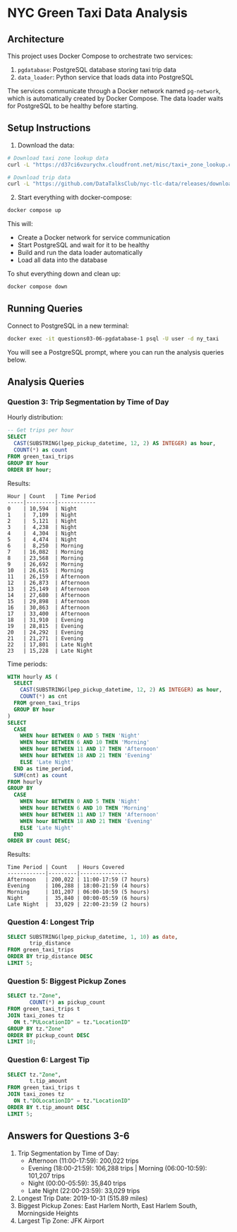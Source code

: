 # NYC Green Taxi Data Analysis

## Architecture

This project uses Docker Compose to orchestrate two services:
1. `pgdatabase`: PostgreSQL database storing taxi trip data
2. `data_loader`: Python service that loads data into PostgreSQL

The services communicate through a Docker network named `pg-network`, which is automatically created by Docker Compose. The data loader waits for PostgreSQL to be healthy before starting.

## Setup Instructions

1. Download the data:
```bash
# Download taxi zone lookup data
curl -L "https://d37ci6vzurychx.cloudfront.net/misc/taxi+_zone_lookup.csv" -o taxi_zone_lookup.csv 

# Download trip data
curl -L "https://github.com/DataTalksClub/nyc-tlc-data/releases/download/green/green_tripdata_2019-10.csv.gz" -o green_tripdata_2019-10.csv.gz
```

2. Start everything with docker-compose:
```bash
docker compose up
```

This will:
- Create a Docker network for service communication
- Start PostgreSQL and wait for it to be healthy
- Build and run the data loader automatically
- Load all data into the database

To shut everything down and clean up:
```bash
docker compose down
```

## Running Queries

Connect to PostgreSQL in a new terminal:
```bash
docker exec -it questions03-06-pgdatabase-1 psql -U user -d ny_taxi
```

You will see a PostgreSQL prompt, where you can run the analysis queries below.

## Analysis Queries

### Question 3: Trip Segmentation by Time of Day
Hourly distribution:
```sql
-- Get trips per hour
SELECT 
  CAST(SUBSTRING(lpep_pickup_datetime, 12, 2) AS INTEGER) as hour,
  COUNT(*) as count 
FROM green_taxi_trips 
GROUP BY hour 
ORDER BY hour;
```

Results:
```
Hour | Count   | Time Period
-----|---------|------------
0    | 10,594  | Night
1    |  7,109  | Night
2    |  5,121  | Night
3    |  4,238  | Night
4    |  4,304  | Night
5    |  4,474  | Night
6    |  8,250  | Morning
7    | 16,082  | Morning
8    | 23,568  | Morning
9    | 26,692  | Morning
10   | 26,615  | Morning
11   | 26,159  | Afternoon
12   | 26,873  | Afternoon
13   | 25,149  | Afternoon
14   | 27,680  | Afternoon
15   | 29,898  | Afternoon
16   | 30,863  | Afternoon
17   | 33,400  | Afternoon
18   | 31,910  | Evening
19   | 28,815  | Evening
20   | 24,292  | Evening
21   | 21,271  | Evening
22   | 17,801  | Late Night
23   | 15,228  | Late Night
```

Time periods:
```sql
WITH hourly AS (
  SELECT 
    CAST(SUBSTRING(lpep_pickup_datetime, 12, 2) AS INTEGER) as hour,
    COUNT(*) as cnt 
  FROM green_taxi_trips 
  GROUP BY hour
)
SELECT 
  CASE 
    WHEN hour BETWEEN 0 AND 5 THEN 'Night'
    WHEN hour BETWEEN 6 AND 10 THEN 'Morning'
    WHEN hour BETWEEN 11 AND 17 THEN 'Afternoon'
    WHEN hour BETWEEN 18 AND 21 THEN 'Evening'
    ELSE 'Late Night'
  END as time_period,
  SUM(cnt) as count
FROM hourly 
GROUP BY 
  CASE 
    WHEN hour BETWEEN 0 AND 5 THEN 'Night'
    WHEN hour BETWEEN 6 AND 10 THEN 'Morning'
    WHEN hour BETWEEN 11 AND 17 THEN 'Afternoon'
    WHEN hour BETWEEN 18 AND 21 THEN 'Evening'
    ELSE 'Late Night'
  END
ORDER BY count DESC;
```

Results:
```
Time Period | Count   | Hours Covered
------------|---------|---------------
Afternoon   | 200,022 | 11:00-17:59 (7 hours)
Evening     | 106,288 | 18:00-21:59 (4 hours)
Morning     | 101,207 | 06:00-10:59 (5 hours)
Night       |  35,840 | 00:00-05:59 (6 hours)
Late Night  |  33,029 | 22:00-23:59 (2 hours)
```


### Question 4: Longest Trip
```sql
SELECT SUBSTRING(lpep_pickup_datetime, 1, 10) as date, 
       trip_distance
FROM green_taxi_trips 
ORDER BY trip_distance DESC 
LIMIT 5;
```

### Question 5: Biggest Pickup Zones
```sql
SELECT tz."Zone", 
       COUNT(*) as pickup_count 
FROM green_taxi_trips t 
JOIN taxi_zones tz 
  ON t."PULocationID" = tz."LocationID" 
GROUP BY tz."Zone" 
ORDER BY pickup_count DESC 
LIMIT 10;
```

### Question 6: Largest Tip
```sql
SELECT tz."Zone", 
       t.tip_amount 
FROM green_taxi_trips t 
JOIN taxi_zones tz 
  ON t."DOLocationID" = tz."LocationID" 
ORDER BY t.tip_amount DESC 
LIMIT 5;
```

## Answers for Questions 3-6

1. Trip Segmentation by Time of Day:
   - Afternoon (11:00-17:59): 200,022 trips
   - Evening (18:00-21:59): 106,288 trips
   | Morning (06:00-10:59): 101,207 trips
   - Night (00:00-05:59): 35,840 trips
   - Late Night (22:00-23:59): 33,029 trips
2. Longest Trip Date: 2019-10-31 (515.89 miles)
3. Biggest Pickup Zones: East Harlem North, East Harlem South, Morningside Heights
4. Largest Tip Zone: JFK Airport
